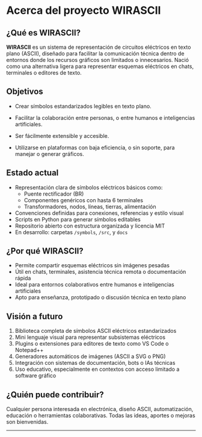 # Acerca del proyecto WIRASCII

## ¿Qué es WIRASCII?

**WIRASCII** es un sistema de representación de circuitos eléctricos en texto plano (ASCII), diseñado para facilitar la comunicación técnica dentro de entornos donde los recursos gráficos son limitados o innecesarios. Nació como una alternativa ligera para representar esquemas eléctricos en chats, terminales o editores de texto.

## Objetivos

- Crear símbolos estandarizados legibles en texto plano.

- Facilitar la colaboración entre personas, o entre humanos e inteligencias artificiales.

- Ser fácilmente extensible y accesible.

- Utilizarse en plataformas con baja eficiencia, o sin soporte, para manejar o generar gráficos.

## Estado actual

- Representación clara de símbolos eléctricos básicos como:
  - Puente rectificador (BR)
  - Componentes genéricos con hasta 6 terminales
  - Transformadores, nodos, líneas, tierras, alimentación
- Convenciones definidas para conexiones, referencias y estilo visual
- Scripts en Python para generar símbolos editables
- Repositorio abierto con estructura organizada y licencia MIT
- En desarrollo: carpetas `/symbols`, `/src`, y `docs`

## ¿Por qué WIRASCII?

- Permite compartir esquemas eléctricos sin imágenes pesadas
- Útil en chats, terminales, asistencia técnica remota o documentación rápida
- Ideal para entornos colaborativos entre humanos e inteligencias artificiales
- Apto para enseñanza, prototipado o discusión técnica en texto plano

## Visión a futuro

1. Biblioteca completa de símbolos ASCII eléctricos estandarizados
2. Mini lenguaje visual para representar subsistemas eléctricos
3. Plugins o extensiones para editores de texto como VS Code o Notepad++
4. Generadores automáticos de imágenes (ASCII a SVG o PNG)
5. Integración con sistemas de documentación, bots o IAs técnicas
6. Uso educativo, especialmente en contextos con acceso limitado a software gráfico

## ¿Quién puede contribuir?

Cualquier persona interesada en electrónica, diseño ASCII, automatización, educación o herramientas colaborativas. Todas las ideas, aportes o mejoras son bienvenidas.

---
